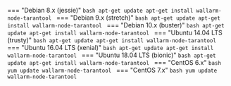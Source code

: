 === "Debian 8.x (jessie)"
    ```bash
    apt-get update
    apt-get install wallarm-node-tarantool
    ```
=== "Debian 9.x (stretch)"
    ```bash
    apt-get update
    apt-get install wallarm-node-tarantool
    ```
=== "Debian 10.x (buster)"
    ```bash
    apt-get update
    apt-get install wallarm-node-tarantool
    ```
=== "Ubuntu 14.04 LTS (trusty)"
    ```bash
    apt-get update
    apt-get install wallarm-node-tarantool
    ```
=== "Ubuntu 16.04 LTS (xenial)"
    ```bash
    apt-get update
    apt-get install wallarm-node-tarantool
    ```
=== "Ubuntu 18.04 LTS (bionic)"
    ```bash
    apt-get update
    apt-get install wallarm-node-tarantool
    ```
=== "CentOS 6.x"
    ```bash
    yum update wallarm-node-tarantool
    ```
=== "CentOS 7.x"
    ```bash
    yum update wallarm-node-tarantool
    ```
